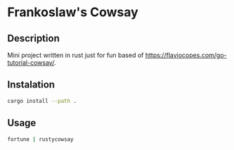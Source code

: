 # Frankoslaw's Cowsay

## Description
Mini project  written in rust just for fun based of https://flaviocopes.com/go-tutorial-cowsay/.

## Instalation
```sh
cargo install --path .
```

## Usage
```sh
fortune | rustycowsay
```